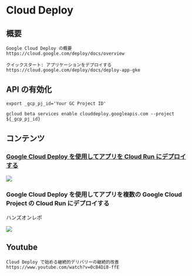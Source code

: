 # Cloud Deploy

## 概要

```
Google Cloud Deploy の概要
https://cloud.google.com/deploy/docs/overview
```
```
クイックスタート: アプリケーションをデプロイする
https://cloud.google.com/deploy/docs/deploy-app-gke
```


## API の有効化

```
export _gcp_pj_id='Your GC Project ID'

gcloud beta services enable clouddeploy.googleapis.com --project ${_gcp_pj_id}
```

## コンテンツ

### [Google Cloud Deploy を使用してアプリを Cloud Run にデプロイする](./quickstart-deploy-app-run)

![](./img/qs-run-01.png)

### Google Cloud Deploy を使用してアプリを複数の Google Cloud Project の Cloud Run にデプロイする

ハンズオンレポ

![](./img/qs-run-multi01.png)

## Youtube

```
Cloud Deploy で始める継続的デリバリーの継続的改善
https://www.youtube.com/watch?v=0cB4Di8-ffE
```
